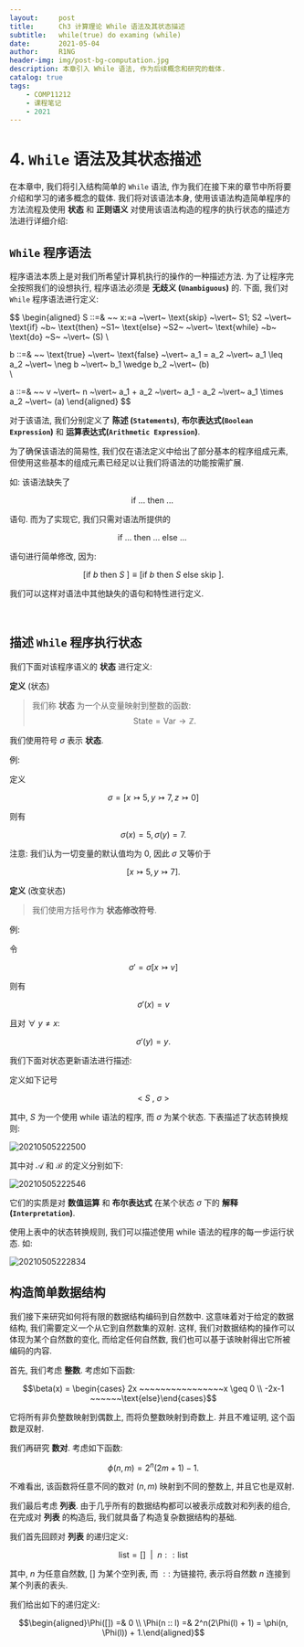 ```yaml
---
layout:     post
title:      Ch3 计算理论 While 语法及其状态描述
subtitle:   while(true) do examing (while)
date:       2021-05-04
author:     R1NG
header-img: img/post-bg-computation.jpg
description: 本章引入 While 语法, 作为后续概念和研究的载体.
catalog: true
tags:
    - COMP11212
    - 课程笔记
    - 2021
---
```


# 4. `While` 语法及其状态描述

在本章中, 我们将引入结构简单的 `While` 语法, 作为我们在接下来的章节中所将要介绍和学习的诸多概念的载体. 我们将对该语法本身, 使用该语法构造简单程序的方法流程及使用 **状态** 和 **正则语义** 对使用该语法构造的程序的执行状态的描述方法进行详细介绍:


## `While` 程序语法
程序语法本质上是对我们所希望计算机执行的操作的一种描述方法. 为了让程序完全按照我们的设想执行, 程序语法必须是 **无歧义 (`Unambiguous`)** 的. 下面, 我们对 `While` 程序语法进行定义:

$$
\begin{aligned}
S ::=& ~~ x:=a ~\vert~ \text{skip} ~\vert~ S1; S2 ~\vert~ \text{if} ~b~ \text{then} ~S1~ \text{else} ~S2~ ~\vert~ \text{while} ~b~ \text{do} ~S~ ~\vert~ (S)
\\

b ::=& ~~ \text{true} ~\vert~ \text{false} ~\vert~ a_1 = a_2 ~\vert~ a_1 \leq a_2 ~\vert~  \neg b ~\vert~ b_1 \wedge b_2 ~\vert~ (b)  
\\

a ::=& ~~ v ~\vert~ n ~\vert~ a_1 + a_2 ~\vert~ a_1 - a_2 ~\vert~ a_1 \times a_2 ~\vert~ (a)
\end{aligned}
$$

对于该语法, 我们分别定义了 **陈述 (`Statements`)**, **布尔表达式(`Boolean Expression`)** 和 **运算表达式(`Arithmetic Expression`)**. 

为了确保该语法的简易性, 我们仅在语法定义中给出了部分基本的程序组成元素, 但使用这些基本的组成元素已经足以让我们将语法的功能按需扩展.

如: 该语法缺失了 

$$\text{if} ~...~ \text{then}~...~$$

语句. 而为了实现它, 我们只需对语法所提供的

$$\text{if} ~...~ \text{then}~...~ \text{else} ~...~$$

语句进行简单修改, 因为:

$$[\text{if} ~b~ \text{then}~S~] \equiv [\text{if} ~b~ \text{then}~S~ \text{else} ~\text{skip}~].$$

我们可以这样对语法中其他缺失的语句和特性进行定义. 

<br>

## 描述 `While` 程序执行状态

我们下面对该程序语义的 **状态** 进行定义: 

**定义** (状态)
> 我们称 **状态** 为一个从变量映射到整数的函数:
> $$\text{State} = \text{Var} \rightarrow \mathbb{Z}.$$

我们使用符号 $\sigma$ 表示 **状态**. 

例:

定义

$$\sigma = [x \rightarrowtail 5, y\rightarrowtail 7, z\rightarrowtail 0]$$

则有

$$\sigma(x) = 5, \sigma(y) = 7.$$

注意: 我们认为一切变量的默认值均为 $0$, 因此 $\sigma$ 又等价于

$$[x \rightarrowtail 5, y\rightarrowtail 7].$$

**定义** (改变状态)
> 我们使用方括号作为 **状态修改符号**.

例: 

令

$$\sigma' = \sigma[x \rightarrowtail v]$$

则有

$$\sigma'(x) = v$$

且对 $\forall~ y \neq x:$

$$\sigma'(y) = y.$$

我们下面对状态更新语法进行描述: 

定义如下记号

$$<~S~, ~\sigma~>$$

其中, $S$ 为一个使用 $\text{while}$ 语法的程序, 而 $\sigma$ 为某个状态. 下表描述了状态转换规则: 

![20210505222500](https://cdn.jsdelivr.net/gh/KirisameMarisaa/KirisameMarisaa.github.io/img/blogpost_images/20210505222500.png)

其中对 $\mathscr{A}$ 和 $\mathscr{B}$ 的定义分别如下:

![20210505222546](https://cdn.jsdelivr.net/gh/KirisameMarisaa/KirisameMarisaa.github.io/img/blogpost_images/20210505222546.png)

它们的实质是对 **数值运算** 和 **布尔表达式** 在某个状态 $\sigma$ 下的 **解释 (`Interpretation`)**. 

使用上表中的状态转换规则, 我们可以描述使用 $\text{while}$ 语法的程序的每一步运行状态. 如:

![20210505222834](https://cdn.jsdelivr.net/gh/KirisameMarisaa/KirisameMarisaa.github.io/img/blogpost_images/20210505222834.png)



## 构造简单数据结构

我们接下来研究如何将有限的数据结构编码到自然数中. 这意味着对于给定的数据结构, 我们需要定义一个从它到自然数集的双射. 这样, 我们对数据结构的操作可以体现为某个自然数的变化, 而给定任何自然数, 我们也可以基于该映射得出它所被编码的内容. 

首先, 我们考虑 **整数**. 考虑如下函数: 

$$\beta(x) = \begin{cases} 2x   ~~~~~~~~~~~~~~~~x \geq 0 \\ -2x-1 ~~~~~~\text{else}\end{cases}$$

它将所有非负整数映射到偶数上, 而将负整数映射到奇数上. 并且不难证明, 这个函数是双射. 

我们再研究 **数对**. 考虑如下函数: 

$$\phi(n, m) = 2^n(2m+1)-1.$$

不难看出, 该函数将任意不同的数对 $(n, m)$ 映射到不同的整数上, 并且它也是双射. 

我们最后考虑 **列表**. 由于几乎所有的数据结构都可以被表示成数对和列表的组合, 在完成对 **列表** 的构造后, 我们就具备了构造复杂数据结构的基础. 

我们首先回顾对 **列表** 的递归定义: 

$$\text{list} = [] ~~\vert~~ n:: \text{list}$$

其中, $n$ 为任意自然数, $[]$ 为某个空列表, 而 $::$ 为链接符, 表示将自然数 $n$ 连接到某个列表的表头. 

我们给出如下的递归定义: 

$$\begin{aligned}\Phi([]) =& 0 \\ \Phi(n :: l) =& 2^n(2\Phi(l) + 1) = \phi(n, \Phi(l)) + 1.\end{aligned}$$

